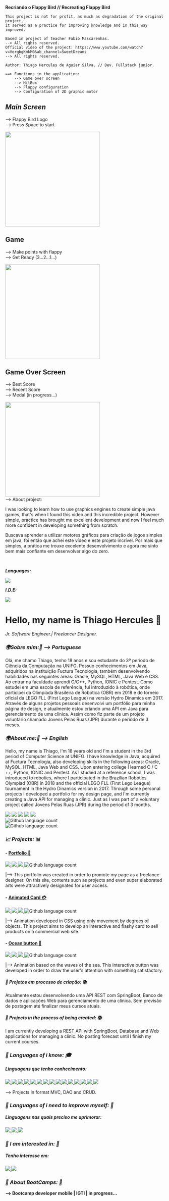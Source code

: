   <b> Recriando o Flappy Bird // Recreating Flappy Bird </b>
	
	This project is not for profit, as much as degradation of the original project, 
	it served as a practice for improving knowledge and in this way improved.
	
	Based in project of teacher Fabio Mascarenhas. 
	--> All rights reserved.
	Official video of the project: https://www.youtube.com/watch?v=VerqbgKmkM0&ab_channel=SweetDreams 
	--> All rights reserved.
	 
	Author: Thiago Hercules de Aguiar Silva. // Dev. Fullstack junior.
	
	==> Functions in the application: 
		--> Game over screen 
		--> HitBox 
		--> Flappy configuration
		--> Configuration of 2D graphic motor 
    
<h2> <em> Main Screen </em> </h2>
<p> --> Flappy Bird Logo <br> 
--> Press Space to start
</p>
<img src="print1.PNG" width="300" alt=""> </img> 
<br> 
<h2> Game </h2>
<p> --> Make points with flappy <br> 
--> Get Ready (3...2...1...)

</p>
<img src="print2.PNG" width="300" alt=""> </img> 
<br> 
<h2> Game Over Screen </h2>
<p> --> Best Score <br> 
--> Recent Score <br>
--> Medal (in progress...)
</p>
<img src="print3.PNG" width="300" alt=""> </img> 
<br> 
--> About project:
<p>I was looking to learn how to use graphics engines to create simple java games, that's when I found this video and this incredible project. However simple, practice has brought me excellent development and now I feel much more confident in developing something from scratch.</p>
<p>Buscava aprender a utilizar motores gráficos para criação de jogos simples em java, foi então que achei este vídeo e este projeto incrível. Por mais que simples, a prática me trouxe excelente desenvolvimento e agora me sinto bem mais confiante em desenvolver algo do zero.</p>
</br> 
<p><em><b>Languages:</b></em> </p>
<a href="#"><img src="https://img.shields.io/badge/Java-E94057?style=for-the-badge&logo=Java&logoColor=white"/>
</a>
<p><em><b>I.D.E:</b></em> </p>
<a href="#"><img src="https://img.shields.io/badge/Eclipse-E94057?style=for-the-badge&logo=Eclipse&logoColor=white"/>
</a>
</br>

<h1><b>Hello, my name is Thiago Hercules 👋</b><i class="fas fa-code"></i></h1>
<p><em>Jr. Software Engineer.| Freelancer Designer. </em></p>

<h3><em><b>🌍Sobre mim:🧠 --> Portuguese</b></em></h3> 
<p>Olá, me chamo Thiago, tenho 18 anos e sou estudante do 3º período de Ciência da Computação na UNIFG. Possuo conhecimentos em Java, adquiridos na instituição Fuctura Tecnologia, também desenvolvendo habilidades nas seguintes áreas: Oracle, MySQL, HTML, Java Web e CSS. Ao entrar na faculdade aprendi C/C++, Python, IONIC e Pentest. Como estudei em uma escola de referência, fui introduzido à robótica, onde participei da Olimpíada Brasileira de Robótica (OBR) em 2018 e do torneio oficial da LEGO FLL (First Lego League) na versão Hydro Dinamics em 2017. Através de alguns projetos pessoais desenvolvi um portfólio para minha página de design, e atualmente estou criando uma API em Java para gerenciamento de uma clínica. Assim como fiz parte de um projeto voluntário chamado Jovens Pelas Ruas (JPR) durante o período de 3 meses.
</p>

<h3><em><b>🌍About me:🧠 --> English</b></em></h3> 
<p>Hello, my name is Thiago, I'm 18 years old and I'm a student in the 3rd period of Computer Science at UNIFG. I have knowledge in Java, acquired at Fuctura Tecnologia, also developing skills in the following areas: Oracle, MySQL, HTML, Java Web and CSS. Upon entering college I learned C / C ++, Python, IONIC and Pentest. As I studied at a reference school, I was introduced to robotics, where I participated in the Brazilian Robotics Olympiad (OBR) in 2018 and the official LEGO FLL (First Lego League) tournament in the Hydro Dinamics version in 2017. Through some personal projects I developed a portfolio for my design page, and I'm currently creating a Java API for managing a clinic. Just as I was part of a voluntary project called Jovens Pelas Ruas (JPR) during the period of 3 months.
</p>

<a href="mailto:thhercules2012@gmail.com"><img src="https://img.shields.io/badge/Gmail-D14836?style=for-the-badge&logo=gmail&logoColor=white"/></a>
<a href="https://www.linkedin.com/in/thiago-hercules-2669901ba/"><img src="https://img.shields.io/badge/LinkedIn-0077B5?style=for-the-badge&logo=linkedin&logoColor=white"/></a>
<a href="https://instagram.com/tdesigner._"><img src="https://img.shields.io/badge/Professional Instagram-ffcbdb?style=for-the-badge&logo=instagram&logoColor=black"/></a>
<a href="https://instagram.com/t.hercules02"><img src="https://img.shields.io/badge/Personal Instagram-ffcbdb?style=for-the-badge&logo=instagram&logoColor=black"/></a>
<a href="https://www.behance.net/thercules/appreciated"><img src="https://img.shields.io/badge/Behance-0077B5?style=for-the-badge&logo=behance&logoColor=white"/></a>
</br> 
![Github language count](https://img.shields.io/github/followers/Thercules?style=social)
</br>
![Github language count](https://img.shields.io/github/stars/Thercules?style=social)

<h3><em><b>📈 Projects: 📊</b></em></h3> 

#### - [Portfolio 📲](https://github.com/Thercules/PortfolioTdesigner) 
<a href="#"><img src="https://img.shields.io/badge/JavaScript-E94057?style=for-the-badge&logo=Javascript&logoColor=white"/>
</a>
<a href="#"><img src="https://img.shields.io/badge/HTML5-E94057?style=for-the-badge&logo=Html5&logoColor=white"/>
</a>
<a href="#"><img src="https://img.shields.io/badge/CSS3-E94057?style=for-the-badge&logo=Css3&logoColor=white"/>
</a>
![Github language count](https://img.shields.io/github/languages/count/Thercules/PortfolioTdesigner)
</br>
<p> |--> This portfolio was created in order to promote my page as a freelance designer. On this site, contents such as projects and even super elaborated arts were attractively designated for user access. </p>

#### - [Animated Card 💳](https://github.com/Thercules/CartaoVendasAnimado)
<a href="#"><img src="https://img.shields.io/badge/JavaScript-E94057?style=for-the-badge&logo=Javascript&logoColor=white"/>
</a>
<a href="#"><img src="https://img.shields.io/badge/HTML5-E94057?style=for-the-badge&logo=Html5&logoColor=white"/>
</a>
<a href="#"><img src="https://img.shields.io/badge/CSS3-E94057?style=for-the-badge&logo=Css3&logoColor=white"/>
</a>
![Github language count](https://img.shields.io/github/languages/count/Thercules/PortfolioTdesigner)
<p> |--> Animation developed in CSS using only movement by degrees of objects. This project aims to develop an interactive and flashy card to sell products on a commercial web site. </p>

#### - [Ocean button 🌊](https://github.com/Thercules/BotaoAnimacaoAgua)
<a href="#"><img src="https://img.shields.io/badge/JavaScript-E94057?style=for-the-badge&logo=Javascript&logoColor=white"/>
</a>
<a href="#"><img src="https://img.shields.io/badge/HTML5-E94057?style=for-the-badge&logo=Html5&logoColor=white"/>
</a>
<a href="#"><img src="https://img.shields.io/badge/CSS3-E94057?style=for-the-badge&logo=Css3&logoColor=white"/>
</a>
![Github language count](https://img.shields.io/github/languages/count/Thercules/PortfolioTdesigner)
<p> |--> Animation based on the waves of the sea. This interactive button was developed in order to draw the user's attention with something satisfactory. </p>

<h4><em><b> 🔶 Projetos em processo de criação: 📚</em></b></h4>
<p> Atualmente estou desenvolvendo uma API REST com SpringBoot, Banco de dados e aplicações Web para gerenciamento de uma clínica. Sem previsão de postagem até finalizar meus cursos atuais.</p> 

<h4><em><b> 🔶 Projects in the process of being created: 📚</em></b></h4>
<p> I am currently developing a REST API with SpringBoot, Database and Web applications for managing a clinic. No posting forecast until I finish my current courses. </p>

<h3><em><b> 🔹 Languages of i know: 🎓</b></em></h3> 
<h5><em><b>Linguagens que tenho conhecimento:  </em></b></h5>
<a href="#"><img src="https://img.shields.io/badge/Java-E94057?style=for-the-badge&logo=Java&logoColor=white"/>
</a>
<a href="#"><img src="https://img.shields.io/badge/MySQL-E94057?style=for-the-badge&logo=Mysql&logoColor=white"/>
</a>
<a href="#"><img src="https://img.shields.io/badge/SQL server-E94057?style=for-the-badge&logo=Mysql&logoColor=white"/>
</a>
<a href="#"><img src="https://img.shields.io/badge/JSF-E94057?style=for-the-badge&logo=Java&logoColor=white"/>
</a> 
<a href="#"><img src="https://img.shields.io/badge/JPA-E94057?style=for-the-badge&logo=Java&logoColor=white"/>
</a>
<a href="#"><img src="https://img.shields.io/badge/JSP-E94057?style=for-the-badge&logo=Java&logoColor=white"/>
</a>
<a href="#"><img src="https://img.shields.io/badge/JDBC-E94057?style=for-the-badge&logo=Java&logoColor=white"/>
</a>
<a href="#"><img src="https://img.shields.io/badge/Servlets-E94057?style=for-the-badge&logo=Java&logoColor=white"/>
</a>
<a href="#"><img src="https://img.shields.io/badge/Maven-E94057?style=for-the-badge&logo=Apache&logoColor=white"/>
</a>
<a href="#"><img src="https://img.shields.io/badge/SpringBoot-E94057?style=for-the-badge&logo=Spring&logoColor=white"/>
</a>
<a href="#"><img src="https://img.shields.io/badge/JWT-E94057?style=for-the-badge&logo=json&logoColor=white"/>
</a>
<a href="#"><img src="https://img.shields.io/badge/JavaScript-E94057?style=for-the-badge&logo=Javascript&logoColor=white"/>
</a>
<a href="#"><img src="https://img.shields.io/badge/Bootstrap-E94057?style=for-the-badge&logo=Bootstrap&logoColor=white"/>
</a>
<a href="#"><img src="https://img.shields.io/badge/HTML5-E94057?style=for-the-badge&logo=Html5&logoColor=white"/>
</a>
<a href="#"><img src="https://img.shields.io/badge/CSS3-E94057?style=for-the-badge&logo=Css3&logoColor=white"/>
</a>
<p> --> Projects in format MVC, DAO and CRUD.</p>

<h3><em><b> 🔹 Languages of i need to improve myself: 😬</b></em></h3>
<h5><em><b>Linguagens nas quais preciso me aprimorar:  </em></b></h5>

<a href="#"><img src="https://img.shields.io/badge/Oracle-E94057?style=for-the-badge&logo=Oracle&logoColor=white"/>
</a>
<a href="#"><img src="https://img.shields.io/badge/ReactJS-E94057?style=for-the-badge&logo=React&logoColor=white"/>
</a> 
<a href="#"><img src="https://img.shields.io/badge/Angular-E94057?style=for-the-badge&logo=Angular&logoColor=white"/>
</a>

<h3><em><b> 🔹 I am interested in: 🧐</em><b></h3> 
<h5><em><b>Tenho interesse em: </em></b></h5>
<a href="#"><img src="https://img.shields.io/badge/Flutter-E94057?style=for-the-badge&logo=Flutter&logoColor=white"/>
</a>
<a href="#"><img src="https://img.shields.io/badge/React Native-E94057?style=for-the-badge&logo=React&logoColor=white"/>
</a>
<h3><em><b> 🔶 About BootCamps: 🚀</em><b></h3> 
<p> --> Bootcamp developer mobile | IGTI | in progress... </p>
